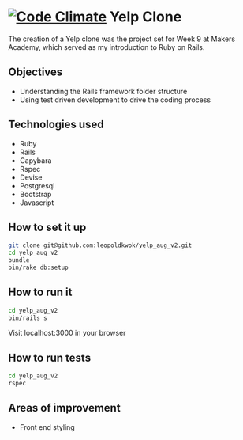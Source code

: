 [![Code Climate](https://codeclimate.com/github/leopoldkwok/yelp_aug_v2/badges/gpa.svg)](https://codeclimate.com/github/leopoldkwok/yelp_aug_v2)
Yelp Clone
===========

The creation of a Yelp clone was the project set for Week 9 at Makers Academy, which served as my introduction 
to Ruby on Rails.

Objectives
----------
- Understanding the Rails framework folder structure
- Using test driven development to drive the coding process

Technologies used
-----------------
- Ruby
- Rails
- Capybara
- Rspec
- Devise
- Postgresql
- Bootstrap
- Javascript


How to set it up
-----------------

```sh
git clone git@github.com:leopoldkwok/yelp_aug_v2.git
cd yelp_aug_v2
bundle
bin/rake db:setup
```

How to run it
--------------
```sh
cd yelp_aug_v2
bin/rails s
```

Visit localhost:3000 in your browser

How to run tests
----------------

```sh
cd yelp_aug_v2
rspec
```

Areas of improvement
--------------------
- Front end styling